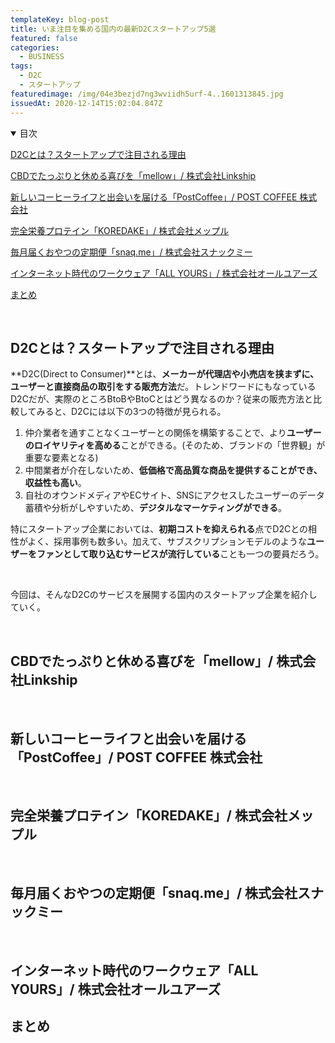 ```yaml
---
templateKey: blog-post
title: いま注目を集める国内の最新D2Cスタートアップ5選
featured: false
categories:
  - BUSINESS
tags:
  - D2C
  - スタートアップ
featuredimage: /img/04e3bezjd7ng3wviidh5urf-4..1601313845.jpg
issuedAt: 2020-12-14T15:02:04.847Z
---
```

<details open><summary>目次</summary>

[D2Cとは？スタートアップで注目される理由](#001)

[CBDでたっぷりと休める喜びを「mellow」/ 株式会社Linkship](#002)

[新しいコーヒーライフと出会いを届ける「PostCoffee」/ POST COFFEE 株式会社](#003)

[完全栄養プロテイン「KOREDAKE」/ 株式会社メップル](#004)

[毎月届くおやつの定期便「snaq.me」/ 株式会社スナックミー](#005)

[インターネット時代のワークウェア「ALL YOURS」/ 株式会社オールユアーズ](#006)

[まとめ](#007)

</details>

<br>

<div id="001">

## D2Cとは？スタートアップで注目される理由

**D2C(Direct to Consumer)**とは、**メーカーが代理店や小売店を挟まずに、ユーザーと直接商品の取引をする販売方法**だ。トレンドワードにもなっているD2Cだが、実際のところBtoBやBtoCとはどう異なるのか？従来の販売方法と比較してみると、D2Cには以下の3つの特徴が見られる。

1. 仲介業者を通すことなくユーザーとの関係を構築することで、より**ユーザーのロイヤリティを高める**ことができる。(そのため、ブランドの「世界観」が重要な要素となる)
2. 中間業者が介在しないため、**低価格で高品質な商品を提供することができ、収益性も高い**。
3. 自社のオウンドメディアやECサイト、SNSにアクセスしたユーザーのデータ蓄積や分析がしやすいため、**デジタルなマーケティングができる**。

特にスタートアップ企業においては、**初期コストを抑えられる**点でD2Cとの相性がよく、採用事例も数多い。加えて、サブスクリプションモデルのような**ユーザーをファンとして取り込むサービスが流行している**ことも一つの要員だろう。

<br>

今回は、そんなD2Cのサービスを展開する国内のスタートアップ企業を紹介していく。

</div>

<br>

<div id="002">

## CBDでたっぷりと休める喜びを「mellow」/ 株式会社Linkship

</div>

<br>

<div id="003">

## 新しいコーヒーライフと出会いを届ける「PostCoffee」/ POST COFFEE 株式会社

</div>

<br>

<div id="004">

## 完全栄養プロテイン「KOREDAKE」/ 株式会社メップル

</div>

<br>

<div id="005">

## 毎月届くおやつの定期便「snaq.me」/ 株式会社スナックミー

</div>

<br>

<div id="006">

## インターネット時代のワークウェア「ALL YOURS」/ 株式会社オールユアーズ

</div>

<div id="007">

## まとめ

</div>
